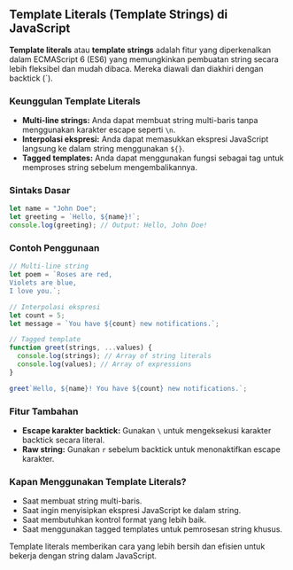 ## Template Literals (Template Strings) di JavaScript

**Template literals** atau **template strings** adalah fitur yang diperkenalkan dalam ECMAScript 6 (ES6) yang memungkinkan pembuatan string secara lebih fleksibel dan mudah dibaca. Mereka diawali dan diakhiri dengan backtick (`).

### Keunggulan Template Literals

- **Multi-line strings:** Anda dapat membuat string multi-baris tanpa menggunakan karakter escape seperti `\n`.
- **Interpolasi ekspresi:** Anda dapat memasukkan ekspresi JavaScript langsung ke dalam string menggunakan `${}`.
- **Tagged templates:** Anda dapat menggunakan fungsi sebagai tag untuk memproses string sebelum mengembalikannya.

### Sintaks Dasar

```js
let name = "John Doe";
let greeting = `Hello, ${name}!`;
console.log(greeting); // Output: Hello, John Doe!
```

### Contoh Penggunaan

```js
// Multi-line string
let poem = `Roses are red,
Violets are blue,
I love you.`;

// Interpolasi ekspresi
let count = 5;
let message = `You have ${count} new notifications.`;

// Tagged template
function greet(strings, ...values) {
  console.log(strings); // Array of string literals
  console.log(values); // Array of expressions
}

greet`Hello, ${name}! You have ${count} new notifications.`;
```

### Fitur Tambahan

- **Escape karakter backtick:** Gunakan `\` untuk mengeksekusi karakter backtick secara literal.
- **Raw string:** Gunakan `r` sebelum backtick untuk menonaktifkan escape karakter.

### Kapan Menggunakan Template Literals?

- Saat membuat string multi-baris.
- Saat ingin menyisipkan ekspresi JavaScript ke dalam string.
- Saat membutuhkan kontrol format yang lebih baik.
- Saat menggunakan tagged templates untuk pemrosesan string khusus.

Template literals memberikan cara yang lebih bersih dan efisien untuk bekerja dengan string dalam JavaScript.